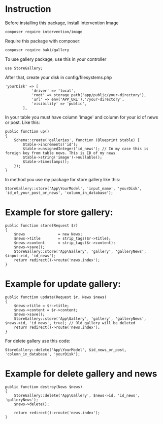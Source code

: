 # Instruction
Before installing this package, install Intervention Image
```
composer require intervention/image
```
Require this package with composer:
```
composer require baki/gallery
```
To use gallery package, use this in your controller
```
use StoreGallery;
```
After that, create your disk in config/filesystems.php
```
'yourDisk' => [
            'driver' => 'local',
            'root' => storage_path('app/public/your-directory'),
            'url' => env('APP_URL').'/your-directory',
            'visibility' => 'public',
        ],
```
In your table you must have column 'image' and column for your id of news or post.
Like this:
```
public function up()
{
    Schema::create('galleries', function (Blueprint $table) {
        $table->increments('id');
        $table->unsignedInteger('id_news'); // In my case this is foreign key from table news. This is ID of my news
        $table->string('image')->nullable();
        $table->timestamps();
    });
}
```
In method you use my package for store gallery like this:
```
StoreGallery::store('App\YourModel', 'input_name', 'yourDisk', 'id_of_your_post_or_news', 'column_in_database');
```
# Example for store gallery:
```
public function store(Request $r)
{
    $news               = new News;
    $news->title        = strip_tags($r->title);
    $news->content      = strip_tags($r->content);
    $news->save();
    StoreGallery::store('App\Gallery', 'gallery', 'galleryNews',  $input->id, 'id_news');
    return redirect()->route('news.index');
}
```
# Example for update gallery:
```
public function update(Request $r, News $news)
{
    $news->title = $r->title;
    $news->content = $r->content;
    $news->save();
    StoreGallery::store('App\Gallery', 'gallery', 'galleryNews',  $news->id, 'id_news', true); // Old gallery will be deleted
    return redirect()->route('news.index');
}
```
For delete gallery use this code:
```
StoreGallery::delete('App\YourModel', $id_news_or_post, 'column_in_database', 'yourDisk');
```
# Example for delete gallery and news
```
public function destroy(News $news)
{
    StoreGallery::delete('App\Gallery', $news->id, 'id_news', 'galleryNews');
    $news->delete();

    return redirect()->route('news.index');
}
```
